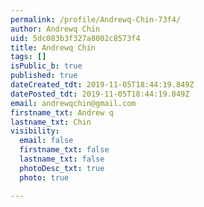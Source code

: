 ```yaml
---
permalink: /profile/Andrewq-Chin-73f4/
author: Andrewq Chin
uid: 5dc083b3f327a8002c8573f4
title: Andrewq Chin
tags: []
isPublic_b: true
published: true
dateCreated_tdt: 2019-11-05T18:44:19.849Z
datePosted_tdt: 2019-11-05T18:44:19.849Z
email: andrewqchin@gmail.com
firstname_txt: Andrew q
lastname_txt: Chin
visibility:
  email: false
  firstname_txt: false
  lastname_txt: false
  photoDesc_txt: true
  photo: true

---
```


